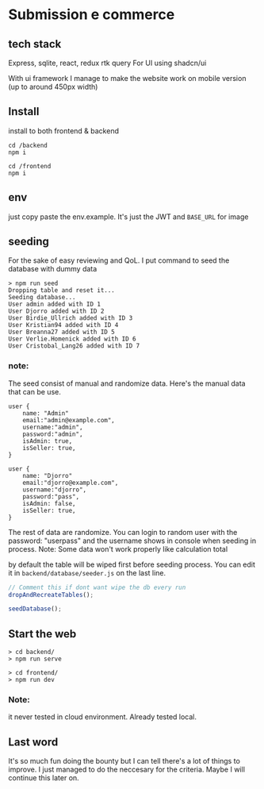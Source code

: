# Submission e commerce

## tech stack

Express, sqlite, react, redux rtk query
For UI using shadcn/ui

With ui framework I manage to make the website work on mobile version (up to around 450px width)

## Install

install to both frontend & backend

```
cd /backend
npm i
```

```
cd /frontend
npm i
```

## env

just copy paste the env.example. It's just the JWT and `BASE_URL` for image

## seeding

For the sake of easy reviewing and QoL. I put command to seed the database with dummy data

```
> npm run seed
Dropping table and reset it...
Seeding database...
User admin added with ID 1
User Djorro added with ID 2
User Birdie_Ullrich added with ID 3
User Kristian94 added with ID 4
User Breanna27 added with ID 5
User Verlie.Homenick added with ID 6
User Cristobal_Lang26 added with ID 7
```

### note:

The seed consist of manual and randomize data. Here's the manual data that can be use.

```
user {
    name: "Admin"
    email:"admin@example.com",
    username:"admin",
    password:"admin",
    isAdmin: true,
    isSeller: true,
}

user {
    name: "Djorro"
    email:"djorro@example.com",
    username:"djorro",
    password:"pass",
    isAdmin: false,
    isSeller: true,
}
```

The rest of data are randomize. You can login to random user with the password: "userpass" and the username shows in console when seeding in process. Note: Some data won't work properly like calculation total

by default the table will be wiped first before seeding process. You can edit it in `backend/database/seeder.js` on the last line.

```js
// Comment this if dont want wipe the db every run
dropAndRecreateTables();

seedDatabase();
```

## Start the web

```
> cd backend/
> npm run serve
```

```
> cd frontend/
> npm run dev
```

### Note:

it never tested in cloud environment. Already tested local.

## Last word

It's so much fun doing the bounty but I can tell there's a lot of things to improve. I just managed to do the neccesary for the criteria. Maybe I will continue this later on.
